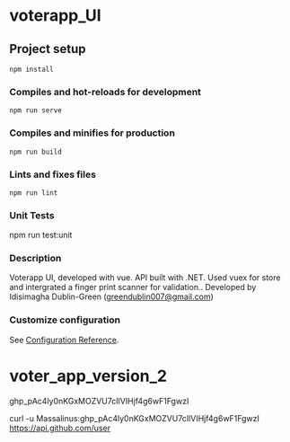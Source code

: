 # voterapp_UI

## Project setup

```
npm install
```

### Compiles and hot-reloads for development

```
npm run serve
```

### Compiles and minifies for production

```
npm run build
```

### Lints and fixes files

```
npm run lint
```

### Unit Tests

npm run test:unit

### Description

Voterapp UI, developed with vue. API built with .NET. Used vuex for store and intergrated a finger print scanner for validation.. Developed by Idisimagha Dublin-Green (greendublin007@gmail.com)

### Customize configuration

See [Configuration Reference](https://cli.vuejs.org/config/).




# voter_app_version_2

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

curl -u Massalinus: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 https://api.github.com/user
